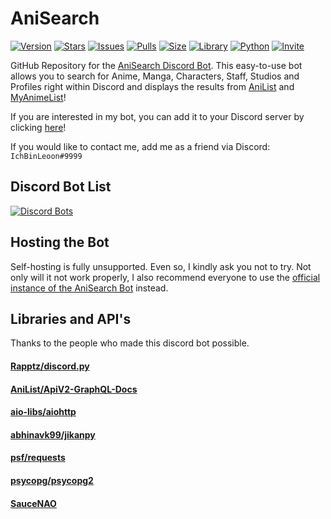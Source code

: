 # AniSearch
[![Version](https://img.shields.io/badge/Version-1.5.1-red?logo=github&style=flat-square)](https://github.com/IchBinLeoon/anisearch-discord-bot)
[![Stars](https://img.shields.io/github/stars/IcHBinLeoon/anisearch-discord-bot?color=yellow&style=flat-square&label=Stars)](https://github.com/IchBinLeoon/anisearch-discord-bot/stargazers)
[![Issues](https://img.shields.io/github/issues/IchBinLeoon/anisearch-discord-bot?style=flat-square&label=Issues)](https://github.com/IchBinLeoon/anisearch-discord-bot/issues)
[![Pulls](https://img.shields.io/github/issues-pr/IchBinLeoon/anisearch-discord-bot?style=flat-square&label=Pull&nbsp;requests)](https://github.com/IchBinLeoon/anisearch-discord-bot/pulls)
[![Size](https://img.shields.io/github/repo-size/IchBinLeoon/anisearch-discord-bot?style=flat-square&label=Size)](https://github.com/IchBinLeoon/anisearch-discord-bot)
[![Library](https://img.shields.io/badge/Library-discord.py-3775A9?logo=pypi&style=flat-square)](https://github.com/Rapptz/discord.py)
[![Python](https://img.shields.io/badge/Python-3.8.5-3776AB?logo=python&style=flat-square)](https://www.python.org/)
[![Invite](https://img.shields.io/badge/Invite-Link-7289DA?logo=discord&style=flat-square)](https://discord.com/oauth2/authorize?client_id=737236600878137363&permissions=83968&scope=bot)

GitHub Repository for the [AniSearch Discord Bot](https://top.gg/bot/737236600878137363). This easy-to-use bot allows you to search for Anime, Manga, Characters, Staff, Studios and Profiles right within Discord and displays the results from [AniList](https://anilist.co) and [MyAnimeList](https://myanimelist.net/)!

If you are interested in my bot, you can add it to your Discord server by clicking [here](https://discord.com/api/oauth2/authorize?client_id=737236600878137363&permissions=83968&scope=bot)!

If you would like to contact me, add me as a friend via Discord: `IchBinLeoon#9999`

## Discord Bot List
[![Discord Bots](https://top.gg/api/widget/737236600878137363.svg)](https://top.gg/bot/737236600878137363)

## Hosting the Bot
Self-hosting is fully unsupported. Even so, I kindly ask you not to try. Not only will it not work properly, I also recommend everyone to use the [official instance of the AniSearch Bot](https://discord.com/api/oauth2/authorize?client_id=737236600878137363&permissions=83968&scope=bot) instead.

## Libraries and API's
Thanks to the people who made this discord bot possible.  
#### [Rapptz/discord.py](https://github.com/Rapptz/discord.py)  
#### [AniList/ApiV2-GraphQL-Docs](https://github.com/AniList/ApiV2-GraphQL-Docs)  
#### [aio-libs/aiohttp](https://github.com/aio-libs/aiohttp)  
#### [abhinavk99/jikanpy](https://github.com/abhinavk99/jikanpy)  
#### [psf/requests](https://github.com/psf/requests)  
#### [psycopg/psycopg2](https://github.com/psycopg/psycopg2)  
#### [SauceNAO](https://saucenao.com)  

